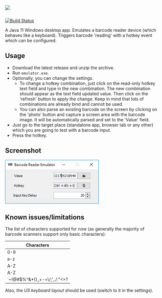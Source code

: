 # [<img src="https://github.com/oxcafedead/barcode-reader-emulator/raw/main/docs/barcode-emulator-logo.png">](https://oxcafedead.github.io/barcode-reader-emulator/)

[![Build Status](https://travis-ci.org/oxcafedead/barcode-reader-emulator.svg?branch=main)](https://travis-ci.org/oxcafedead/barcode-reader-emulator)

A Java 11 Windows desktop app. Emulates a barcode reader device (which behaves like a keyboard).
Triggers barcode 'reading' with a hotkey event which can be configured.

## Usage

- Download the latest release and unzip the archive. 
- Run `emulator.exe`.
- Optionally, you can change the settings.
    - To change a hotkey combination, just click on the read-only hotkey text field and type in the new combination. The new combination should appear as the text field updated value. Then click on the 'refresh' button to apply the change. Keep in mind that lots of combinations are already bind and cannot be used.
    - You can also parse an existing barcode on the screen by clicking on the 'photo' button and capture a screen area with the barcode image. It will be automatically parsed and set to the 'Value' field.
- Just go to the target place (standalone app, browser tab or any other) which you are going to test with a barcode input.
- Press the hotkey.

## Screenshot
![Screenshot](docs/screenshot.png)

## Known issues/limitations

The list of characters supported for now (as generally the majority of barcode scanners support only basic characters):

| Characters  |
| ------------- |
| 0-9  |
| a-z  |
| A-Z  |
| A-Z  |
| \`~!@#$%^&*()_+-=\\&sol;;',./:"<>? |

Also, the _US keyboard layout_ should be used (switch to it in the settings).